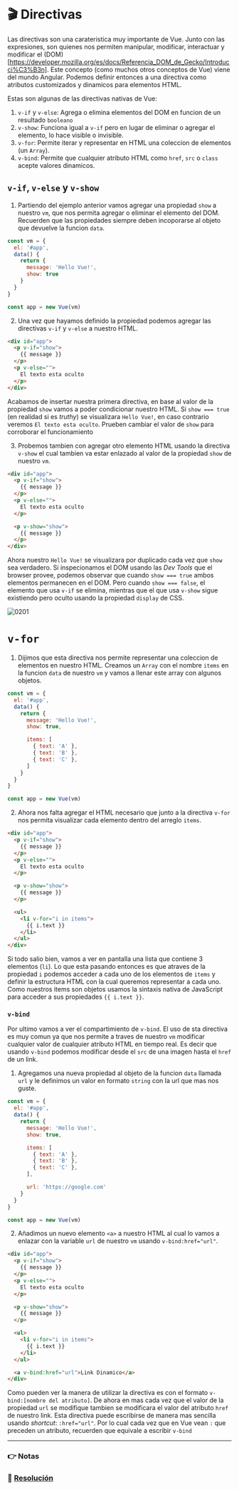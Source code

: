 # 🎬 Directivas

Las directivas son una carateristica muy importante de Vue. Junto con las expresiones, son quienes nos permiten manipular, modificar, interactuar y modificar el (DOM)[https://developer.mozilla.org/es/docs/Referencia_DOM_de_Gecko/Introducci%C3%B3n].
Este concepto (como muchos otros conceptos de Vue) viene del mundo Angular. Podemos definir entonces a una directiva como atributos customizados y dinamicos para elementos HTML.

Estas son algunas de las directivas nativas de Vue:
1. `v-if` y `v-else`: Agrega o elimina elementos del DOM en funcion de un resultado `booleano`
2. `v-show`: Funciona igual a `v-if` pero en lugar de eliminar o agregar el elemento, lo hace visible o invisible.
3. `v-for`: Permite iterar y representar en HTML una coleccion de elementos (un `Array`).
4. `v-bind`: Permite que cualquier atributo HTML como `href`, `src` o `class` acepte valores dinamicos.

## `v-if`, `v-else` y `v-show`
1. Partiendo del ejemplo anterior vamos agregar una propiedad `show` a nuestro `vm`, que nos permita agregar o eliminar el elemento del DOM. Recuerden que las propiedades siempre deben incoporarse al objeto que devuelve la funcion `data`.

```javascript
const vm = {
  el: '#app',
  data() {
    return {
      message: 'Hello Vue!',
      show: true
    }
  }
}

const app = new Vue(vm)
```

2. Una vez que hayamos definido la propiedad podemos agregar las directivas `v-if` y `v-else` a nuestro HTML.

```html
<div id="app">
  <p v-if="show">
    {{ message }}
  </p>
  <p v-else="">
    El texto esta oculto
  </p>
</div>
```

Acabamos de insertar nuestra primera directiva, en base al valor de la propiedad `show` vamos a poder condicionar nuestro HTML. Si `show === true` (en realidad si es *truthy*) se visualizara `Hello Vue!`, en caso contrario veremos `El texto esta oculto`. Prueben cambiar el valor de `show` para corroborar el funcionamiento

3. Probemos tambien con agregar otro elemento HTML usando la directiva `v-show` el cual tambien va estar enlazado al valor de la propiedad `show` de nuestro `vm`.

```html
<div id="app">
  <p v-if="show">
    {{ message }}
  </p>
  <p v-else="">
    El texto esta oculto
  </p>

  <p v-show="show">
    {{ message }}
  </p>
</div>
```

Ahora nuestro `Hello Vue!` se visualizara por duplicado cada vez que `show` sea verdadero.
Si inspecionamos el DOM usando las *Dev Tools* que el browser provee, podemos observar que
cuando `show === true` ambos elementos permanecen en el DOM. Pero cuando `show === false`, el elemento que usa `v-if` se elimina, mientras que el que usa `v-show` sigue existiendo pero oculto usando la propiedad `display` de CSS.

![0201](../img/0201.gif)

# `v-for`

1. Dijimos que esta directiva nos permite representar una coleccion de elementos en nuestro HTML. Creamos un `Array` con el nombre `items` en la funcion `data` de nuestro `vm` y vamos a llenar este array con algunos objetos.

```javascript
const vm = {
  el: '#app',
  data() {
    return {
      message: 'Hello Vue!',
      show: true,

      items: [
        { text: 'A' },
        { text: 'B' },
        { text: 'C' },
      ]
    }
  }
}

const app = new Vue(vm)
```

2. Ahora nos falta agregar el HTML necesario que junto a la directiva `v-for` nos permita visualizar cada elemento dentro del arreglo `items`.

```html
<div id="app">
  <p v-if="show">
    {{ message }}
  </p>
  <p v-else="">
    El texto esta oculto
  </p>

  <p v-show="show">
    {{ message }}
  </p>

  <ul>
    <li v-for="i in items">
      {{ i.text }}
    </li>
  </ul>
</div>
```

Si todo salio bien, vamos a ver en pantalla una lista que contiene 3 elementos (`li`). Lo que esta pasando entonces es que atraves de la propiedad `i` podemos acceder a cada uno de los elementos de `items` y definir la estructura HTML con la cual queremos representar a cada uno. Como nuestros items son objetos usamos la sintaxis nativa de JavaScript para acceder a sus propiedades `{{ i.text }}`.

### `v-bind`

Por ultimo vamos a ver el compartimiento de `v-bind`. El uso de sta directiva es muy comun ya que nos permite a traves de nuestro `vm` modificar cualquier valor de cualquier atributo HTML en tiempo real. Es decir que usando `v-bind` podemos modificar desde el `src` de una imagen hasta el `href` de un link.

1. Agregamos una nueva propiedad al objeto de la funcion `data` llamada `url` y le definimos un valor en formato `string` con la url que mas nos guste.

```javascript
const vm = {
  el: '#app',
  data() {
    return {
      message: 'Hello Vue!',
      show: true,

      items: [
        { text: 'A' },
        { text: 'B' },
        { text: 'C' },
      ],

      url: 'https://google.com'
    }
  }
}

const app = new Vue(vm)
```

2. Añadimos un nuevo elemento `<a>` a nuestro HTML al cual lo vamos a enlazar con la variable `url` de nuestro `vm` usando `v-bind:href="url"`.

```html
<div id="app">
  <p v-if="show">
    {{ message }}
  </p>
  <p v-else="">
    El texto esta oculto
  </p>

  <p v-show="show">
    {{ message }}
  </p>

  <ul>
    <li v-for="i in items">
      {{ i.text }}
    </li>
  </ul>

  <a v-bind:href="url">Link Dinamico</a>
</div>
```

Como pueden ver la manera de utilizar la directiva es con el formato `v-bind:[nombre del atributo]`. De ahora en mas cada vez que el valor de la propiedad `url` se modifique tambien se modificara el valor del atributo `href` de nuestro link. Esta directiva puede escribirse de manera mas sencilla usando *shortcut*: `:href="url"`. Por lo cual cada vez que en Vue vean `:` que preceden un atributo, recuerden que equivale a escribir `v-bind`

___
### 👉 Notas

### 📝 [Resolución](https://jsfiddle.net/ianaya89/8vvm6d5v)
